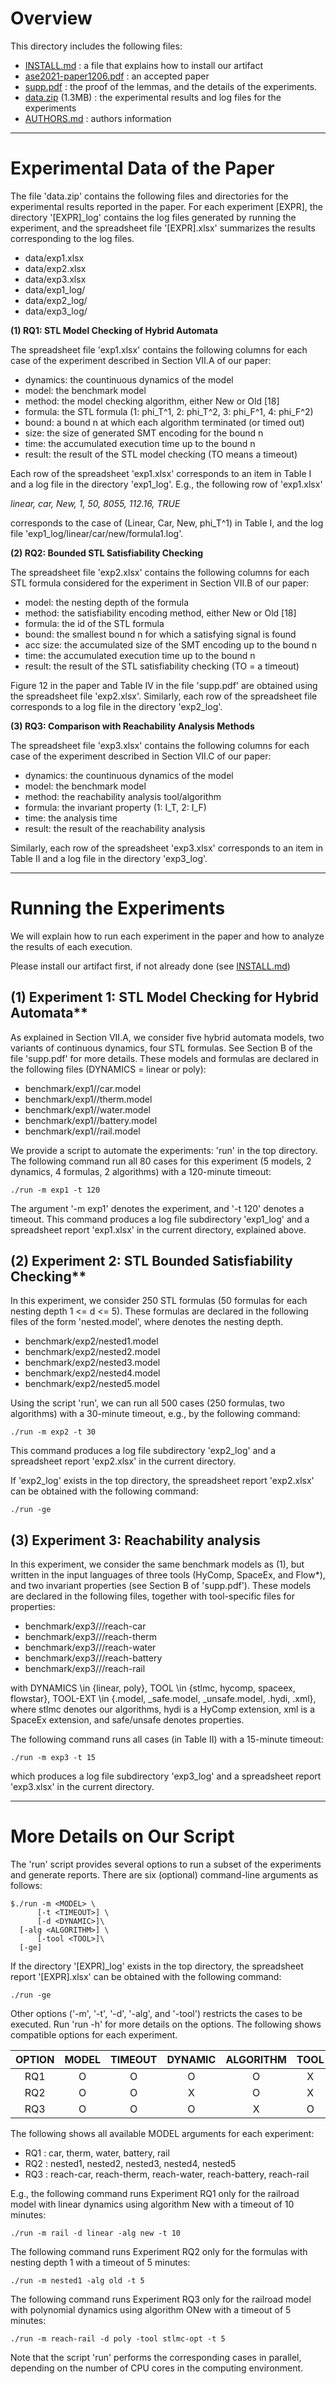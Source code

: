 # Overview

This directory includes the following files:

- [INSTALL.md](INSTALL.md) : a file that explains how to install our artifact
- [ase2021-paper1206.pdf](ase2021-paper1206.pdf) : an accepted paper
- [supp.pdf](supp.pdf) : the proof of the lemmas, and the details of the experiments.
- [data.zip](data.zip) (1.3MB) : the experimental results and log files for the experiments
- [AUTHORS.md](AUTHORS.md) : authors information

---

# Experimental Data of the Paper

The file 'data.zip' contains the following files and directories for the experimental results reported in the paper. For each experiment [EXPR], the directory '[EXPR]_log' contains the log files generated by running the experiment, and the spreadsheet file '[EXPR].xlsx' summarizes the results corresponding to the log files.

- data/exp1.xlsx
- data/exp2.xlsx
- data/exp3.xlsx
- data/exp1_log/
- data/exp2_log/
- data/exp3_log/

**(1) RQ1: STL Model Checking of Hybrid Automata**

The spreadsheet file 'exp1.xlsx' contains the following columns for each case of the experiment described in Section VII.A of our paper:

- dynamics: the countinuous dynamics of the model
- model:  the benchmark model
- method:  the model checking algorithm, either New or Old [18]
- formula: the STL formula (1: phi_T^1, 2: phi_T^2, 3: phi_F^1, 4: phi_F^2)
- bound:  a bound n at which each algorithm terminated (or timed out)
- size:   the size of generated SMT encoding for the bound n
- time:   the accumulated execution time up to the bound n
- result:  the result of the STL model checking (TO means a timeout)

Each row of the spreadsheet 'exp1.xlsx' corresponds to an item in Table I and a log file in the directory 'exp1_log'. E.g., the following row of 'exp1.xlsx'

*linear, car, New, 1, 50, 8055, 112.16, TRUE*

corresponds to the case of (Linear, Car, New, phi_T^1) in Table I, and the log file 'exp1_log/linear/car/new/formula1.log'.

**(2) RQ2: Bounded STL Satisfiability Checking**

The spreadsheet file 'exp2.xlsx' contains the following columns for each STL formula considered for the experiment in Section VII.B of our paper:

- model:  the nesting depth of the formula
- method:  the satisfiability encoding method, either New or Old [18]
- formula: the id of the STL formula
- bound:  the smallest bound n for which a satisfying signal is found
- acc size: the accumulated size of the SMT encoding up to the bound n
- time:   the accumulated execution time up to the bound n
- result:  the result of the STL satisfiability checking (TO = a timeout)

Figure 12 in the paper and Table IV in the file 'supp.pdf' are obtained using the spreadsheet file 'exp2.xlsx'. Similarly, each row of the spreadsheet file corresponds to a log file in the directory 'exp2_log'.

**(3) RQ3: Comparison with Reachability Analysis Methods**

The spreadsheet file 'exp3.xlsx' contains the following columns for each case of the experiment described in Section VII.C of our paper:

- dynamics: the countinuous dynamics of the model
- model:  the benchmark model
- method:  the reachability analysis tool/algorithm
- formula: the invariant property (1: I_T, 2: I_F)
- time:   the analysis time 
- result:  the result of the reachability analysis

Similarly, each row of the spreadsheet 'exp3.xlsx' corresponds to an item in Table II and a log file in the directory 'exp3_log'.

---

# Running the Experiments

We will explain how to run each experiment in the paper and how to analyze the results of each execution.
	
Please install our artifact first, if not already done (see [INSTALL.md](INSTALL.md))

## (1) Experiment 1: STL Model Checking for Hybrid Automata**

As explained in Section VII.A, we consider five hybrid automata models, two variants of continuous dynamics, four STL formulas. See Section B of the file 'supp.pdf' for more details. These models and formulas are declared in the following files (DYNAMICS = linear or poly):

- benchmark/exp1/<DYNAMICS>/car.model
- benchmark/exp1/<DYNAMICS>/therm.model
- benchmark/exp1/<DYNAMICS>/water.model
- benchmark/exp1/<DYNAMICS>/battery.model
- benchmark/exp1/<DYNAMICS>/rail.model

We provide a script to automate the experiments: 'run' in the top directory. The following command run all 80 cases for this experiment (5 models, 2 dynamics, 4 formulas, 2 algorithms) with a 120-minute timeout:

  ~~~
  ./run -m exp1 -t 120
  ~~~
  
The argument '-m exp1' denotes the experiment, and '-t 120' denotes a timeout. This command produces a log file subdirectory 'exp1_log' and a spreadsheet report 'exp1.xlsx' in the current directory, explained above.


## (2) Experiment 2: STL Bounded Satisfiability Checking**

In this experiment, we consider 250 STL formulas (50 formulas for each nesting depth 1 <= d <= 5). These formulas are declared in the following files of the form 'nested<DEPTH>.model', where <DEPTH> denotes the nesting depth.

- benchmark/exp2/nested1.model
- benchmark/exp2/nested2.model
- benchmark/exp2/nested3.model
- benchmark/exp2/nested4.model
- benchmark/exp2/nested5.model

Using the script 'run', we can run all 500 cases (250 formulas, two algorithms) with a 30-minute timeout, e.g., by the following command:

  ~~~
  ./run -m exp2 -t 30
  ~~~

This command produces a log file subdirectory 'exp2_log' and a spreadsheet report 'exp2.xlsx' in the current directory.

If 'exp2_log' exists in the top directory, the spreadsheet report 'exp2.xlsx' can be obtained with the following command:

  ~~~
  ./run -ge
  ~~~


## (3) Experiment 3: Reachability analysis

In this experiment, we consider the same benchmark models as (1), but written in the input languages of three tools (HyComp, SpaceEx, and Flow*), and two invariant properties (see Section B of 'supp.pdf'). These models are declared in the following files, together with tool-specific files for properties:

- benchmark/exp3/<DYNAMICS>/<TOOL>/reach-car<TOOL-EXT>
- benchmark/exp3/<DYNAMICS>/<TOOL>/reach-therm<TOOL-EXT>
- benchmark/exp3/<DYNAMICS>/<TOOL>/reach-water<TOOL-EXT>
- benchmark/exp3/<DYNAMICS>/<TOOL>/reach-battery<TOOL-EXT>
- benchmark/exp3/<DYNAMICS>/<TOOL>/reach-rail<TOOL-EXT>

with DYNAMICS \in {linear, poly}, TOOL \in {stlmc, hycomp, spaceex, flowstar}, TOOL-EXT \in {.model, _safe.model, _unsafe.model, .hydi, .xml}, where stlmc denotes our algorithms, hydi is a HyComp extension, xml is a SpaceEx extension, and safe/unsafe denotes properties.

The following command runs all cases (in Table II) with a 15-minute timeout:

  ~~~
  ./run -m exp3 -t 15
  ~~~

which produces a log file subdirectory 'exp3_log' and a spreadsheet report 'exp3.xlsx' in the current directory.

---

# More Details on Our Script

The 'run' script provides several options to run a subset of the experiments and generate reports. There are six (optional) command-line arguments as follows:

  ~~~
  $./run -m <MODEL> \ 
	  	[-t <TIMEOUT>] \
	  	[-d <DYNAMIC>]\
   	[-alg <ALGORITHM>] \
    	[-tool <TOOL>]\
	[-ge]
  ~~~
	
If the directory '[EXPR]_log' exists in the top directory, the spreadsheet report '[EXPR].xlsx' can be obtained with the following command:
	
  ~~~
  ./run -ge
  ~~~		
	
Other options ('-m', '-t', '-d', '-alg', and '-tool') restricts the cases to be executed. Run 'run -h' for more details on the options. The following shows compatible options for each experiment.

| OPTION | MODEL | TIMEOUT | DYNAMIC | ALGORITHM | TOOL |
| :----: | :---: | :-----: | :-----: | :-------: | :--: |
|  RQ1   |   O   |    O    |    O    |     O     |  X   |
|  RQ2   |   O   |    O    |    X    |     O     |  X   |
|  RQ3   |   O   |    O    |    O    |     X     |  O   |

The following shows all available MODEL arguments for each experiment:

- RQ1 : car, therm, water, battery, rail
- RQ2 : nested1, nested2, nested3, nested4, nested5
- RQ3 : reach-car, reach-therm, reach-water, reach-battery, reach-rail 

E.g., the following command runs Experiment RQ1 only for the railroad model with linear dynamics using algorithm New with a timeout of 10 minutes:
	
  ~~~
  ./run -m rail -d linear -alg new -t 10
  ~~~	

The following command runs Experiment RQ2 only for the formulas with nesting depth 1 with a timeout of 5 minutes:

  ~~~
  ./run -m nested1 -alg old -t 5
  ~~~	

The following command runs Experiment RQ3 only for the railroad model with polynomial dynamics using algorithm ONew with a timeout of 5 minutes:
	
  ~~~
  ./run -m reach-rail -d poly -tool stlmc-opt -t 5
  ~~~	

Note that the script 'run' performs the corresponding cases in parallel, depending on the number of CPU cores in the computing environment.
